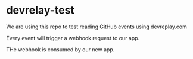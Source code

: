 # devrelay-test

We are using this repo to test reading GitHub events using devreplay.com

Every event will trigger a webhook request to our app.

THe webhook is consumed by our new app.
